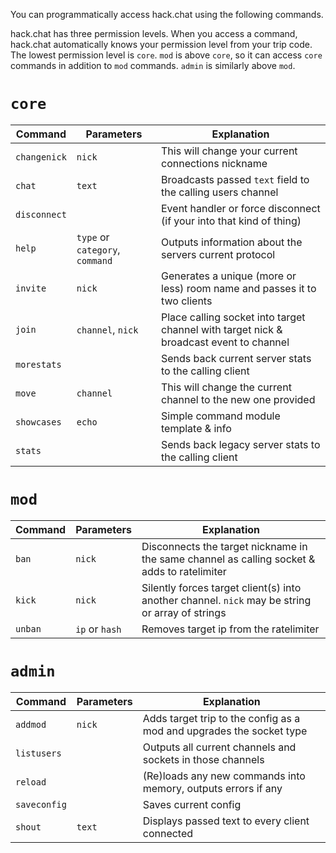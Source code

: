 You can programmatically access hack.chat using the following commands.

hack.chat has three permission levels. When you access a command, hack.chat automatically knows your permission level from your trip code. The lowest permission level is `core`. `mod` is above `core`, so it can access `core` commands in addition to `mod` commands. `admin` is similarly above `mod`.

# `core`

|Command|Parameters|Explanation|
|-------|----------|-----------|
|`changenick`|`nick`|This will change your current connections nickname|
|`chat`|`text`|Broadcasts passed `text` field to the calling users channel|
|`disconnect`||Event handler or force disconnect (if your into that kind of thing)|
|`help`|`type` or `category`, `command`|Outputs information about the servers current protocol|
|`invite`|`nick`|Generates a unique (more or less) room name and passes it to two clients|
|`join`|`channel`, `nick`|Place calling socket into target channel with target nick & broadcast event to channel|
|`morestats`||Sends back current server stats to the calling client|
|`move`|`channel`|This will change the current channel to the new one provided|
|`showcases`|`echo`|Simple command module template & info|
|`stats`||Sends back legacy server stats to the calling client|

# `mod`

|Command|Parameters|Explanation|
|-------|----------|-----------|
|`ban`|`nick`|Disconnects the target nickname in the same channel as calling socket & adds to ratelimiter|
|`kick`|`nick`|Silently forces target client(s) into another channel. `nick` may be string or array of strings|
|`unban`|`ip` or `hash`|Removes target ip from the ratelimiter|

# `admin`

|Command|Parameters|Explanation|
|-------|----------|-----------|
|`addmod`|`nick`|Adds target trip to the config as a mod and upgrades the socket type|
|`listusers`||Outputs all current channels and sockets in those channels|
|`reload`||(Re)loads any new commands into memory, outputs errors if any|
|`saveconfig`||Saves current config|
|`shout`|`text`|Displays passed text to every client connected|